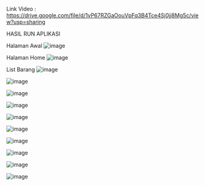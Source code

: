 Link Video : https://drive.google.com/file/d/1vP67RZGaOouVpFq3B4Tce4Sj0jj8Mg5c/view?usp=sharing


HASIL RUN APLIKASI

Halaman Awal
![image](https://github.com/user-attachments/assets/0aec2fda-4685-4139-9939-b5a6fc223c59)

Halaman Home
![image](https://github.com/user-attachments/assets/c0d91e53-2fc5-47f5-8be0-827eada72792)

List Barang
![image](https://github.com/user-attachments/assets/7d3c57d0-704a-46aa-9547-346b6c0e2383)


![image](https://github.com/user-attachments/assets/3044e06b-f405-4242-8f04-51961f3fada0)

![image](https://github.com/user-attachments/assets/09b01407-e12b-4e71-8029-a18b461e063f)

![image](https://github.com/user-attachments/assets/deaa3d49-986b-4c52-a785-a86e25f6702c)

![image](https://github.com/user-attachments/assets/91dc4ac7-560c-4d61-971e-16210beeba6a)

![image](https://github.com/user-attachments/assets/bef3c814-4c08-45d2-a663-f30c30e9caf7)

![image](https://github.com/user-attachments/assets/1614b0e6-25ca-47c5-a09c-44e0dfc5bb5f)

![image](https://github.com/user-attachments/assets/c8bf44fc-255e-469a-8217-886e20c110a8)

![image](https://github.com/user-attachments/assets/a412bbfb-7b3e-492e-8ca3-a231a79da8cd)

![image](https://github.com/user-attachments/assets/dde53c82-3a23-438a-b87b-eae098e393de)



